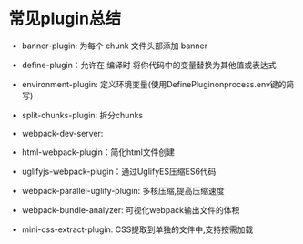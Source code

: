 # 常见plugin总结

- banner-plugin: 为每个 chunk 文件头部添加 banner

- define-plugin：允许在 编译时 将你代码中的变量替换为其他值或表达式

- environment-plugin: 定义环境变量(使用DefinePluginonprocess.env键的简写)

- split-chunks-plugin: 拆分chunks

- webpack-dev-server: 




- html-webpack-plugin：简化html文件创建

- uglifyjs-webpack-plugin：通过UglifyES压缩ES6代码

- webpack-parallel-uglify-plugin: 多核压缩,提高压缩速度

- webpack-bundle-analyzer: 可视化webpack输出文件的体积

- mini-css-extract-plugin: CSS提取到单独的文件中,支持按需加载